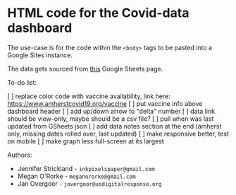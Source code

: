 
# HTML code for the Covid-data dashboard

The use-case is for the code within the `<body>` tags to be pasted into a Google Sites instance.

The data gets sourced from [this](https://docs.google.com/spreadsheets/d/16YiakYsj_PkZjN6PSnY-6xhUDBjEH4hWkcQQPIcxV3w) Google Sheets page.


To-do list:

[ ] replace color code with vaccine availability, link here: https://www.amherstcovid19.org/vaccine
[ ] put vaccine info above dashboard header
[ ] add up/down arrow to "delta" number
[ ] data link should be view-only, maybe should be a csv file?
[ ] pull when was last updated from GSheets json
[ ] add data notes section at the end (amherst only, missing dates rolled over, last updated)
[ ] make responsive better, test on mobile
[ ] make graph less full-screen at its largest

Authors:

* Jennifer Strickland - `inkpixelspaper@gmail.com`
* Megan O'Rorke - `meganororke@gmail.com`
* Jan Overgoor - `jovergoor@usdigitalresponse.org`
